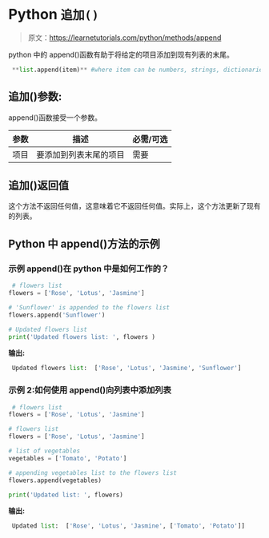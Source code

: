 # Python `追加()`

> 原文：<https://learnetutorials.com/python/methods/append>

python 中的 append()函数有助于将给定的项目添加到现有列表的末尾。

```py
 **list.append(item)** #where item can be numbers, strings, dictionaries etc 

```

## 追加()参数:

append()函数接受一个参数。

| 参数 | 描述 | 必需/可选 |
| --- | --- | --- |
| 项目 | 要添加到列表末尾的项目 | 需要 |

## 追加()返回值

这个方法不返回任何值，这意味着它不返回任何值。实际上，这个方法更新了现有的列表。

## Python 中 append()方法的示例

### 示例 append()在 python 中是如何工作的？

```py
 # flowers list
flowers = ['Rose', 'Lotus', 'Jasmine']

# 'Sunflower' is appended to the flowers list
flowers.append('Sunflower')

# Updated flowers list
print('Updated flowers list: ', flowers ) 

```

**输出:**

```py
 Updated flowers list:  ['Rose', 'Lotus', 'Jasmine', 'Sunflower'] 
```

### 示例 2:如何使用 append()向列表中添加列表

```py
 # flowers list
flowers = ['Rose', 'Lotus', 'Jasmine']

# flowers list
flowers = ['Rose', 'Lotus', 'Jasmine']

# list of vegetables 
vegetables = ['Tomato', 'Potato']

# appending vegetables list to the flowers list
flowers.append(vegetables)

print('Updated list: ', flowers) 

```

**输出:**

```py
 Updated list:  ['Rose', 'Lotus', 'Jasmine', ['Tomato', 'Potato']] 
```